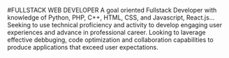 #FULLSTACK WEB DEVELOPER 
A goal oriented Fullstack Developer with knowledge of Python, PHP, C++, HTML, CSS, and Javascript, React.js...
Seeking to use technical proficiency and activity to develop engaging user experiences and advance
in professional career. Looking to laverage effective debbuging, code optimization and collaboration
capabilities to produce applications that exceed user expectations.
